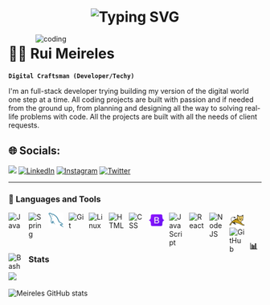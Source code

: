 
 
<h1 href="https://git.io/typing-svg" align ="center">
<img src="https://readme-typing-svg.demolab.com?font=Fira+Code&weight=600&size=26&duration=4000&pause=900&color=4912A7DC&vCenter=true&width=435&lines=Full+Stack+Developer+;web+and+app+Developer+;always++learning+new+things!" alt="Typing SVG" align ="center"/></h1>

</p>
<img align="right" alt="coding" width="450" src="https://user-images.githubusercontent.com/23195856/204133907-d342146d-9cab-4c01-9948-1ae85e02999c.gif">



# 🏄‍♂️ Rui Meireles


**`Digital Craftsman (Developer/Techy)`**

I'm an full-stack developer trying building my version of the digital world one step at a time. All coding projects are built with passion and if needed from the ground up, from planning and designing all the way to solving real-life problems with code. All the projects are built with all the needs of client requests.


## 🌐 Socials:
<a href = "mailto:rmeireles04@gmail.com"><img src="https://img.shields.io/badge/Gmail-%23333.svg?&logo=gmail&logoColor=white" target="_blank"></a>
[![LinkedIn](https://img.shields.io/badge/LinkedIn-%230077B5.svg?logo=linkedin&logoColor=white)](https://linkedin.com/in/ruimeireles04)
[![Instagram](https://img.shields.io/badge/Instagram-%23E4405F.svg?logo=Instagram&logoColor=white)](https://instagram.com/rmeireles04) [![Twitter](https://img.shields.io/badge/Twitter-%231DA1F2.svg?logo=Twitter&logoColor=white)](https://twitter.com/rmeireles04)


---

### 🧰 Languages and Tools

<img align="left" alt="Java" width="30px" style="padding-right:10px;" src="https://cdn.jsdelivr.net/gh/devicons/devicon/icons/java/java-original.svg"/>
<img align="left" alt="Spring" width="30px" style="padding-right:10px;" src="https://cdn.jsdelivr.net/gh/devicons/devicon/icons/spring/spring-original.svg" />
<img align="left" alt="mySQL" width="30px" style="padding-right:10px;" src="https://raw.githubusercontent.com/devicons/devicon/master/icons/mysql/mysql-original.svg" />
<img align="left" alt="Git" width="30px" style="padding-right:10px;" src="https://cdn.jsdelivr.net/gh/devicons/devicon/icons/git/git-original.svg" />
<img align="left" alt="Linux" width="30px" style="padding-right:10px;" src="https://cdn.jsdelivr.net/gh/devicons/devicon/icons/linux/linux-original.svg" />
<img align="left" alt="HTML" width="30px" style="padding-right:10px;" src="https://cdn.jsdelivr.net/gh/devicons/devicon/icons/html5/html5-plain.svg" />
<img align="left" alt="CSS" width="30px" style="padding-right:10px;" src="https://cdn.jsdelivr.net/gh/devicons/devicon/icons/css3/css3-plain.svg" />
<img align="left" alt="Bootstrap" width="30px" style="padding-right:10px;" src="https://raw.githubusercontent.com/devicons/devicon/master/icons/bootstrap/bootstrap-original.svg" />
<img align="left" alt="JavaScript" width="30px" style="padding-right:10px;" src="https://cdn.jsdelivr.net/gh/devicons/devicon/icons/javascript/javascript-plain.svg" />
<img align="left" alt="React" width="30px" style="padding-right:10px;" src="https://cdn.jsdelivr.net/gh/devicons/devicon/icons/react/react-original.svg" />
<img align="left" alt="NodeJS" width="30px" style="padding-right:10px;" src="https://cdn.jsdelivr.net/gh/devicons/devicon/icons/nodejs/nodejs-original.svg" />
<!-- <img align="left" alt="Python" width="30px" style="padding-right:10px;" src="https://cdn.jsdelivr.net/gh/devicons/devicon/icons/python/python-plain.svg" /> -->
<img align="left" alt="Tomcat" width="30px" style="padding-right:10px;" src="https://raw.githubusercontent.com/devicons/devicon/master/icons/tomcat/tomcat-original.svg" />
<img align="left" alt="GitHub" width="30px" style="padding-right:10px;" src="https://cdn.jsdelivr.net/gh/devicons/devicon/icons/github/github-original.svg" />
<!-- <img align="left" alt="Gradle" width="30px" style="padding-right:10px;" src="https://cdn.jsdelivr.net/gh/devicons/devicon/icons/gradle/gradle-plain.svg" /> -->
<img align="left" alt="Bash" width="30px" style="padding-right:10px;" src="https://cdn.jsdelivr.net/gh/devicons/devicon/icons/bash/bash-original.svg" />
<br />

#

### 📊 Stats

[![](https://visitcount.itsvg.in/api?id=rmeireles04&icon=0&color=0)](https://visitcount.itsvg.in)

![Meireles GitHub stats](https://github-readme-stats.vercel.app/api?username=rmeireles04&show_icons=true&theme=gruvbox)




<!-- ![GitHub Streak](https://streak-stats.demolab.com?user=ForrestKnight&theme=gruvbox&border_radius=4.5) -->

#


